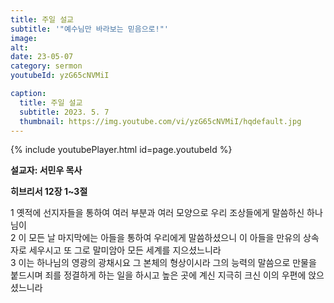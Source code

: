 ```yaml
---
title: 주일 설교
subtitle: '"예수님만 바라보는 믿음으로!"'
image: 
alt:
date: 23-05-07
category: sermon
youtubeId: yzG65cNVMiI

caption:
  title: 주일 설교
  subtitle: 2023. 5. 7
  thumbnail: https://img.youtube.com/vi/yzG65cNVMiI/hqdefault.jpg
---
```

{% include youtubePlayer.html id=page.youtubeId %}

**설교자: 서민우 목사**

**히브리서 12장 1~3절**
<div class="bible-text overflow-auto">
1 옛적에 선지자들을 통하여 여러 부분과 여러 모양으로 우리 조상들에게 말씀하신 하나님이<br>
2 이 모든 날 마지막에는 아들을 통하여 우리에게 말씀하셨으니 이 아들을 만유의 상속자로 세우시고 또 그로 말미암아 모든 세계를 지으셨느니라<br>
3 이는 하나님의 영광의 광채시요 그 본체의 형상이시라 그의 능력의 말씀으로 만물을 붙드시며 죄를 정결하게 하는 일을 하시고 높은 곳에 계신 지극히 크신 이의 우편에 앉으셨느니라<br>
</div>
